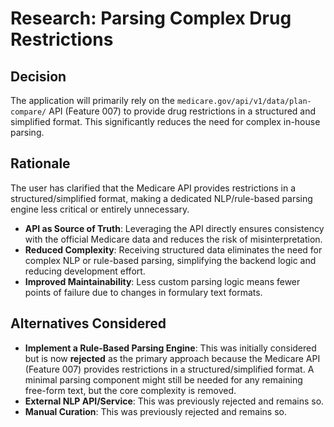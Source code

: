 # Research: Parsing Complex Drug Restrictions

## Decision
The application will primarily rely on the `medicare.gov/api/v1/data/plan-compare/` API (Feature 007) to provide drug restrictions in a structured and simplified format. This significantly reduces the need for complex in-house parsing.

## Rationale
The user has clarified that the Medicare API provides restrictions in a structured/simplified format, making a dedicated NLP/rule-based parsing engine less critical or entirely unnecessary.

- **API as Source of Truth**: Leveraging the API directly ensures consistency with the official Medicare data and reduces the risk of misinterpretation.
- **Reduced Complexity**: Receiving structured data eliminates the need for complex NLP or rule-based parsing, simplifying the backend logic and reducing development effort.
- **Improved Maintainability**: Less custom parsing logic means fewer points of failure due to changes in formulary text formats.

## Alternatives Considered
- **Implement a Rule-Based Parsing Engine**: This was initially considered but is now **rejected** as the primary approach because the Medicare API (Feature 007) provides restrictions in a structured/simplified format. A minimal parsing component might still be needed for any remaining free-form text, but the core complexity is removed.
- **External NLP API/Service**: This was previously rejected and remains so.
- **Manual Curation**: This was previously rejected and remains so.